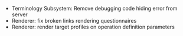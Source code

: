 * Terminology Subsystem: Remove debugging code hiding error from server
* Renderer: fix broken links rendering questionnaires
* Renderer: render target profiles on operation definition parameters
